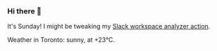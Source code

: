 ### Hi there :wave:

It's Sunday! I might be tweaking my [Slack workspace analyzer action](https://github.com/bewuethr/slack-analyzer).

Weather in Toronto: sunny, at +23°C.
